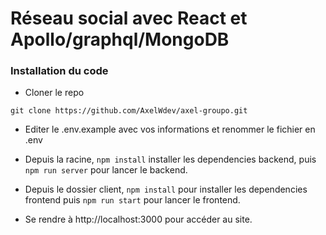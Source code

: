 # Réseau social avec React et Apollo/graphql/MongoDB

### Installation du code

* Cloner le repo 

```
git clone https://github.com/AxelWdev/axel-groupo.git
```

*  Editer le .env.example avec vos informations et renommer le fichier en .env

*  Depuis la racine, `npm install`  installer les dependencies backend, puis `npm run server` pour lancer le backend.

* Depuis le dossier client, `npm install`  pour installer les dependencies frontend puis `npm run start` pour lancer le frontend.

*  Se rendre à http://localhost:3000 pour accéder au site. 
